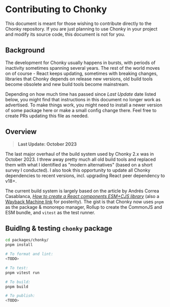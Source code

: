# Contributing to Chonky

This document is meant for those wishing to contribute directly to the Chonky
repository. If you are just planning to use Chonky in your project and modify
its source code, this document is not for you.

## Background

The development for Chonky usually happens in bursts, with periods of inactivity
sometimes spanning several years. The rest of the world moves on of course -
React keeps updating, sometimes with breaking changes, libraries that Chonky
depends on release new versions, old build tools become obsolete and new build
tools become mainstream.

Depending on how much time has passed since *Last Update* date listed below, you
might find that instructions in this document no longer work as advertised. To
make things work, you might need to install a newer version of some package here
or make a small config change there. Feel free to create PRs updating this file
as needed.

##  Overview

> **Last Update: October 2023**

The last major overhaul of the build system used by Chonky 2.x was in October
2023.  I threw away pretty much all old build tools and replaced them with what
I identified as "modern alternatives" (based on a short survey I conducted). I
also took this opportunity to update all Chonky dependencies to recent versions,
incl. upgrading React peer dependency to v18+.

The current build system is largely based on the article by Andrés Correa
Casablanca, [*How to create a React components ESM+CJS library*](component-library)
(also a [Wayback Machine link](component-library-wayback) for posterity). The
gist is that Chonky now uses `pnpm` as the package & monorepo manager, Rollup to
create the CommonJS and ESM bundle, and `vitest` as the test runner. 

[component-library]: https://dev.to/castarco/create-a-react-components-esmcjs-library-2ig0
[component-library-wayback]: https://web.archive.org/web/20231008003051/https://dev.to/castarco/create-a-react-components-esmcjs-library-2ig0

## Buidlng & testing `chonky` package

```bash
cd packages/chonky/
pnpm install

# To format and lint:
<TODO>

# To test:
pnpm vitest run

# To build:
pnpm build

# To publish:
<TODO>
```